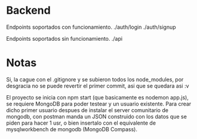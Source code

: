 # Backend
Endpoints soportados con funcionamiento.
./auth/login
./auth/signup

Endpoints soportados sin funcionamiento.
./api

# Notas
Si, la cague con el .gitignore y se subieron todos los node_modules, por desgracia no se puede revertir el primer commit, asi que se quedara asi :v

El proyecto se inicia con npm start (que basicamente es nodemon app.js), se requiere MongoDB para poder testear y un usuario existente.
Para crear dicho primer usuario despues de instalar el server comunitario de mongodb, con postman manda un JSON construido con los datos que se piden para hacer 1 usr, o bien insertalo con el equivalente de mysqlworkbench de mongodb (MongoDB Compass).
